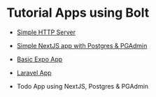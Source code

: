 # Tutorial Apps using Bolt

- [Simple HTTP Server](https://github.com/gluestack/bolt-framework-tutorial-apps/tree/main/examples/simple-http-server#simple-http-server)

- [Simple NextJS app with Postgres & PGAdmin](https://github.com/gluestack/bolt-framework-tutorial-apps/tree/main/examples/next-postgres-pgadmin)

- [Basic Expo App](https://github.com/gluestack/bolt-framework-tutorial-apps/tree/main/examples/expo-app#expo-web)

- [Laravel App](https://github.com/gluestack/bolt-framework-tutorial-apps/tree/main/examples/laravel-app#laravel-app)

- Todo App using NextJS, Postgres & PGAdmin